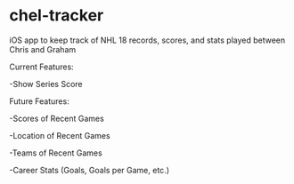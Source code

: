 # chel-tracker
iOS app to keep track of NHL 18 records, scores, and stats played between Chris and Graham

Current Features:

-Show Series Score

Future Features:

-Scores of Recent Games 

-Location of Recent Games

-Teams of Recent Games

-Career Stats (Goals, Goals per Game, etc.)
